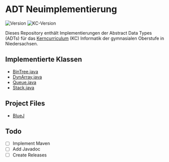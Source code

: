 # ADT Neuimplementierung
![Version](https://img.shields.io/github/last-commit/GymnasiumEverstenOldenburg/KCImplementations/main?label=Stand&color=orange)
![KC-Version](https://img.shields.io/badge/Stand_KC-Juni_2021-blue)

Dieses Repository enthält Implementierungen der Abstract Data Types (ADTs) für das [Kerncurriculum](kc/INF_Ergaenzende-Hinweise_GO_2021-1.pdf) (KC) Informatik der gymnasialen Oberstufe in Niedersachsen. 

## Implementierte Klassen
- [BinTree.java](src/main/java/BinTree.java)
- [DynArray.java](src/main/java/DynArray.java)
- [Queue.java](src/main/java/Queue.java)
- [Stack.java](src/main/java/Stack.java)

## Project Files
- [BlueJ](projects/bluej/)

## Todo
- [ ] Implement Maven
- [ ] Add Javadoc
- [ ] Create Releases
